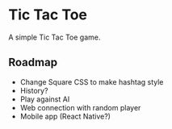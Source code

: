 # Tic Tac Toe
A simple Tic Tac Toe game.

## Roadmap
- Change Square CSS to make hashtag style
- History? 
- Play against AI
- Web connection with random player
- Mobile app (React Native?)
